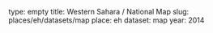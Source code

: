 type: empty
title: Western Sahara / National Map
slug: places/eh/datasets/map
place: eh
dataset: map
year: 2014
